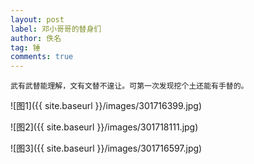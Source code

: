 ```yaml
---
layout: post
label: 邓小哥哥的替身们
author: 佚名
tag: 锤
comments: true
---
```


    武有武替能理解，文有文替不遑让。可第一次发现挖个土还能有手替的。
    

![图1]({{ site.baseurl }}/images/301716399.jpg)

![图2]({{ site.baseurl }}/images/301718111.jpg)

![图3]({{ site.baseurl }}/images/301716597.jpg)

